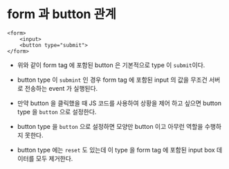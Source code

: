# form 과 button 관계

```
<form>
	<input>
	<button type="submit">
</form>
```
* 위와 같이 form tag 에 포함된 button 은 기본적으로 type 이 ```submit```이다.

* button type 이 ```submint``` 인 경우 form tag 에 포함된 input 의 값을 무조건 서버로 전송하는 event 가 실행된다.

* 만약 button 을 클릭했을 때 JS 코드를 사용하여 상황을 제어 하고 싶으면 button type 을 ```button``` 으로 설정한다.

* button type 을 ```button``` 으로 설정하면 모양만 button 이고 아무런 역할을 수행하지 못한다.

* button type 에는 ```reset``` 도 있는데 이 type 을 form tag 에 포함된 input box 데이터를 모두 제거한다.